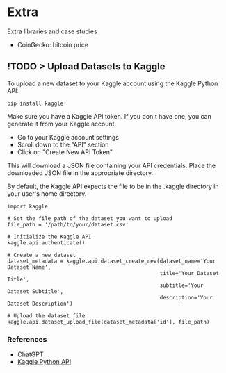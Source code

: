 # Extra

Extra libraries and case studies

- CoinGecko: bitcoin price

## !TODO > Upload Datasets to Kaggle

To upload a new dataset to your Kaggle account using the Kaggle Python API:

```
pip install kaggle
```

Make sure you have a Kaggle API token. If you don't have one, you can generate it from your Kaggle account.

- Go to your Kaggle account settings
- Scroll down to the "API" section
- Click on "Create New API Token"

This will download a JSON file containing your API credentials. Place the downloaded JSON file in the appropriate directory.

By default, the Kaggle API expects the file to be in the .kaggle directory in your user's home directory.

```
import kaggle

# Set the file path of the dataset you want to upload
file_path = '/path/to/your/dataset.csv'

# Initialize the Kaggle API
kaggle.api.authenticate()

# Create a new dataset
dataset_metadata = kaggle.api.dataset_create_new(dataset_name='Your Dataset Name',
                                                 title='Your Dataset Title',
                                                 subtitle='Your Dataset Subtitle',
                                                 description='Your Dataset Description')

# Upload the dataset file
kaggle.api.dataset_upload_file(dataset_metadata['id'], file_path)
```

### References

- ChatGPT
- [Kaggle Python API](https://www.kaggle.com/code/donkeys/kaggle-python-api/)